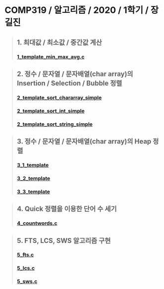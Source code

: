 # COMP319 / 알고리즘 / 2020 / 1학기 / 장길진  

>   ## 1. 최대값 / 최소값 / 중간값 계산
>   ### [1_template_min_max_avg.c]()
>   

>   ## 2. 정수 / 문자열 / 문자배열(char array)의 Insertion / Selection / Bubble 정렬
>   ### [2_template_sort_chararray_simple](https://github.com/KwonHyeonSu/2020_1_Algorithm/blob/main/1_template_min_max_avg.c)
>   ### [2_template_sort_int_simple](https://github.com/KwonHyeonSu/2020_1_Algorithm/blob/main/2_template_sort_int_simple.c)
>   ### [2_template_sort_string_simple](https://github.com/KwonHyeonSu/2020_1_Algorithm/blob/main/2_template_sort_string_simple.c)  

>   ## 3. 정수 / 문자열 / 문자배열(char array)의 Heap 정렬
>   ### [3_1_template](https://github.com/KwonHyeonSu/2020_1_Algorithm/blob/main/3_1_template.c)
>   ### [3_2_template](https://github.com/KwonHyeonSu/2020_1_Algorithm/blob/main/3_2_template.c)
>   ### [3_3_template](https://github.com/KwonHyeonSu/2020_1_Algorithm/blob/main/3_3_template.c)

>   ## 4. Quick 정렬을 이용한 단어 수 세기
>   ### [4_countwords.c](https://github.com/KwonHyeonSu/2020_1_Algorithm/blob/main/4_countwords.c)

>   ## 5. FTS, LCS, SWS 알고리즘 구현
>   ### [5_fts.c](https://github.com/KwonHyeonSu/2020_1_Algorithm/blob/main/5_fts.c)
>   ### [5_lcs.c](https://github.com/KwonHyeonSu/2020_1_Algorithm/blob/main/5_lcs.c)
>   ### [5_sws.c](https://github.com/KwonHyeonSu/2020_1_Algorithm/blob/main/5_sws.c)
>   
> 

